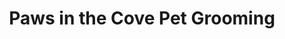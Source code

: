 ---
title: "Paws in the Cove Pet Grooming"
url: /hubbards/paws-in-the-cove-pet-grooming/
shop: pet grooming
---